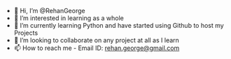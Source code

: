 - 👋 Hi, I’m @RehanGeorge
- 👀 I’m interested in learning as a whole
- 🌱 I’m currently learning Python and have started using Github to host my Projects
- 💞️ I’m looking to collaborate on any project at all as I learn
- 📫 How to reach me - Email ID: rehan.george@gmail.com

<!---
RehanGeorge/RehanGeorge is a ✨ special ✨ repository because its `README.md` (this file) appears on your GitHub profile.
You can click the Preview link to take a look at your changes.
--->
